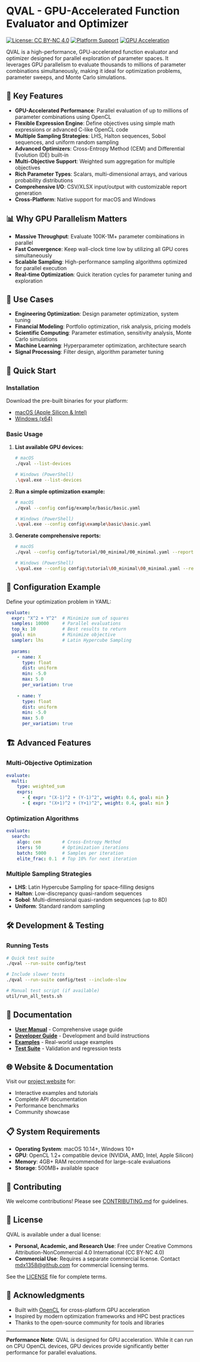 # QVAL - GPU-Accelerated Function Evaluator and Optimizer

[![License: CC BY-NC 4.0](https://img.shields.io/badge/License-CC%20BY--NC%204.0-lightgrey.svg)](https://creativecommons.org/licenses/by-nc/4.0/)
[![Platform Support](https://img.shields.io/badge/platform-macOS%20%7C%20Windows-blue)](https://github.com)
[![GPU Acceleration](https://img.shields.io/badge/acceleration-OpenCL%20GPU-green)](https://www.khronos.org/opencl/)

QVAL is a high-performance, GPU-accelerated function evaluator and optimizer designed for parallel exploration of parameter spaces. It leverages GPU parallelism to evaluate thousands to millions of parameter combinations simultaneously, making it ideal for optimization problems, parameter sweeps, and Monte Carlo simulations.

## 🚀 Key Features

- **GPU-Accelerated Performance**: Parallel evaluation of up to millions of parameter combinations using OpenCL
- **Flexible Expression Engine**: Define objectives using simple math expressions or advanced C-like OpenCL code
- **Multiple Sampling Strategies**: LHS, Halton sequences, Sobol sequences, and uniform random sampling
- **Advanced Optimizers**: Cross-Entropy Method (CEM) and Differential Evolution (DE) built-in
- **Multi-Objective Support**: Weighted sum aggregation for multiple objectives
- **Rich Parameter Types**: Scalars, multi-dimensional arrays, and various probability distributions
- **Comprehensive I/O**: CSV/XLSX input/output with customizable report generation
- **Cross-Platform**: Native support for macOS and Windows

## 📊 Why GPU Parallelism Matters

- **Massive Throughput**: Evaluate 100K-1M+ parameter combinations in parallel
- **Fast Convergence**: Keep wall-clock time low by utilizing all GPU cores simultaneously  
- **Scalable Sampling**: High-performance sampling algorithms optimized for parallel execution
- **Real-time Optimization**: Quick iteration cycles for parameter tuning and exploration

## 🎯 Use Cases

- **Engineering Optimization**: Design parameter optimization, system tuning
- **Financial Modeling**: Portfolio optimization, risk analysis, pricing models
- **Scientific Computing**: Parameter estimation, sensitivity analysis, Monte Carlo simulations
- **Machine Learning**: Hyperparameter optimization, architecture search
- **Signal Processing**: Filter design, algorithm parameter tuning

## 🔧 Quick Start

### Installation
Download the pre-built binaries for your platform:
- [macOS (Apple Silicon & Intel)](https://github.com/mdx1358/qval/releases/latest)
- [Windows (x64)](https://github.com/mdx1358/qval/releases/latest)

### Basic Usage

1. **List available GPU devices:**
   ```bash
   # macOS
   ./qval --list-devices
   
   # Windows (PowerShell)
   .\qval.exe --list-devices
   ```

2. **Run a simple optimization example:**
   ```bash
   # macOS
   ./qval --config config/example/basic/basic.yaml
   
   # Windows (PowerShell)  
   .\qval.exe --config config\example\basic\basic.yaml
   ```

3. **Generate comprehensive reports:**
   ```bash
   # macOS
   ./qval --config config/tutorial/00_minimal/00_minimal.yaml --report txt,md,html
   
   # Windows (PowerShell)
   .\qval.exe --config config\tutorial\00_minimal\00_minimal.yaml --report txt,md,html
   ```

## 📝 Configuration Example

Define your optimization problem in YAML:

```yaml
evaluate:
  expr: "X^2 + Y^2"  # Minimize sum of squares
  samples: 10000     # Parallel evaluations
  top_k: 10          # Best results to return
  goal: min          # Minimize objective
  sampler: lhs       # Latin Hypercube Sampling
  
  params:
    - name: X
      type: float
      dist: uniform
      min: -5.0
      max: 5.0
      per_variation: true
      
    - name: Y  
      type: float
      dist: uniform
      min: -5.0
      max: 5.0
      per_variation: true
```

## 🏗️ Advanced Features

### Multi-Objective Optimization
```yaml
evaluate:
  multi:
    type: weighted_sum
    exprs:
      - { expr: "(X-1)^2 + (Y-1)^2", weight: 0.6, goal: min }
      - { expr: "(X+1)^2 + (Y+1)^2", weight: 0.4, goal: min }
```

### Optimization Algorithms
```yaml
evaluate:
  search:
    algo: cem        # Cross-Entropy Method
    iters: 50        # Optimization iterations
    batch: 5000      # Samples per iteration
    elite_frac: 0.1  # Top 10% for next iteration
```

### Multiple Sampling Strategies
- **LHS**: Latin Hypercube Sampling for space-filling designs
- **Halton**: Low-discrepancy quasi-random sequences
- **Sobol**: Multi-dimensional quasi-random sequences (up to 8D)
- **Uniform**: Standard random sampling

## 🛠️ Development & Testing

### Running Tests
```bash
# Quick test suite
./qval --run-suite config/test

# Include slower tests
./qval --run-suite config/test --include-slow

# Manual test script (if available)
util/run_all_tests.sh
```

## 📖 Documentation

- **[User Manual](bin/doc/manual.md)** - Comprehensive usage guide
- **[Developer Guide](bin/doc/dev.md)** - Development and build instructions
- **[Examples](config/example/)** - Real-world usage examples
- **[Test Suite](config/test/)** - Validation and regression tests

## 🌐 Website & Documentation

Visit our [project website](https://mdx1358.github.io/qval/) for:
- Interactive examples and tutorials
- Complete API documentation  
- Performance benchmarks
- Community showcase

## 📋 System Requirements

- **Operating System**: macOS 10.14+, Windows 10+
- **GPU**: OpenCL 1.2+ compatible device (NVIDIA, AMD, Intel, Apple Silicon)
- **Memory**: 4GB+ RAM recommended for large-scale evaluations
- **Storage**: 500MB+ available space

## 🤝 Contributing

We welcome contributions! Please see [CONTRIBUTING.md](CONTRIBUTING.md) for guidelines.

## 📄 License

QVAL is available under a dual license:

- **Personal, Academic, and Research Use**: Free under Creative Commons Attribution-NonCommercial 4.0 International (CC BY-NC 4.0)
- **Commercial Use**: Requires a separate commercial license. Contact mdx1358@github.com for commercial licensing terms.

See the [LICENSE](LICENSE) file for complete terms.

## 🙏 Acknowledgments

- Built with [OpenCL](https://www.khronos.org/opencl/) for cross-platform GPU acceleration
- Inspired by modern optimization frameworks and HPC best practices
- Thanks to the open-source community for tools and libraries

---

**Performance Note**: QVAL is designed for GPU acceleration. While it can run on CPU OpenCL devices, GPU devices provide significantly better performance for parallel evaluations.
